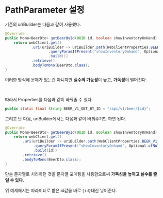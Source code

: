 # PathParameter 설정

기존의 uriBuilder는 다음과 같이 사용했다.

```java
@Override
public Mono<BeerDto> getBeerById(UUID id, boolean showInventoryOnHand) {
    return webClient.get()
            .uri(uriBuilder -> uriBuilder.path(WebClientProperties.BEER_V1_PATH + "/" + id.toString())
                    .queryParamIfPresent("showInventoryOnhand", Optional.ofNullable(showInventoryOnHand))
                    .build())
            .retrieve()
            .bodyToMono(BeerDto.class);
}
```

이러한 방식에 문제가 있는건 아니지만 **실수의 가능성**이 높고, **가독성**이 떨어진다.

<br>

따라서 Properties를 다음과 같이 바꿔줄 수 있다.

``` java
public static final String BEER_V1_GET_BY_ID = "/api/v1/beer/{id}";
```

그리고 난 다음, uriBuilder에서는 다음과 같이 바꿔주기만 하면 된다.

```java
@Override
public Mono<BeerDto> getBeerById(UUID id, Boolean showInventoryOnHand) {
    return webClient.get()
        .uri(uriBuilder -> uriBuilder.path(WebClientProperties.BEER_V1_GET_BY_ID)
             .queryParamIfPresent("showInventoryOnhand", Optional.ofNullable(showInventoryOnHand))
             .build(id))
        .retrieve()
        .bodyToMono(BeerDto.class);
}
```

단순 문자열로 처리하던 것을 문자열 포매팅을 사용함으로써 **가독성을 높이고 실수를 줄일 수 있다.**

위 예제에서는 파라미터로 받은 id값을 바로 `{id}`대신 넣어준다.
